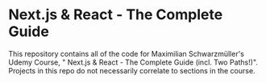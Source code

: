 # Next.js & React - The Complete Guide

This repository contains all of the code for Maximilian Schwarzmüller's Udemy Course, "
Next.js & React - The Complete Guide (incl. Two Paths!)". Projects in this repo do not necessarily correlate to sections in the course.

